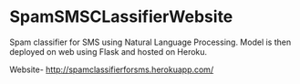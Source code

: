 # SpamSMSCLassifierWebsite
Spam classifier for SMS using Natural Language Processing. Model is then deployed on web using Flask and hosted on Heroku.

Website- http://spamclassifierforsms.herokuapp.com/
